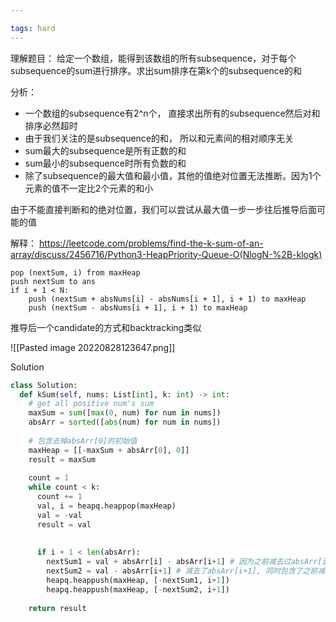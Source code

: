 ```yaml
---

tags: hard
---
```



理解题目：
给定一个数组，能得到该数组的所有subsequence，对于每个subsequence的sum进行排序。求出sum排序在第k个的subsequence的和

分析：
- 一个数组的subsequence有2^n个， 直接求出所有的subsequence然后对和排序必然超时
- 由于我们关注的是subsequence的和， 所以和元素间的相对顺序无关
- sum最大的subsequence是所有正数的和
- sum最小的subsequence时所有负数的和
- 除了subsequence的最大值和最小值，其他的值绝对位置无法推断。因为1个元素的值不一定比2个元素的和小

由于不能直接判断和的绝对位置，我们可以尝试从最大值一步一步往后推导后面可能的值


解释： https://leetcode.com/problems/find-the-k-sum-of-an-array/discuss/2456716/Python3-HeapPriority-Queue-O(NlogN-%2B-klogk)
```
pop (nextSum, i) from maxHeap
push nextSum to ans
if i + 1 < N:
	push (nextSum + absNums[i] - absNums[i + 1], i + 1) to maxHeap
	push (nextSum - absNums[i + 1], i + 1) to maxHeap
```

推导后一个candidate的方式和backtracking类似

![[Pasted image 20220828123647.png]]



Solution
```py
class Solution:
  def kSum(self, nums: List[int], k: int) -> int:
    # get all positive num's sum
    maxSum = sum([max(0, num) for num in nums])
    absArr = sorted([abs(num) for num in nums])
    
    # 包含去掉absArr[0]的初始值
    maxHeap = [[-maxSum + absArr[0], 0]]
    result = maxSum
    
    count = 1
    while count < k:
      count += 1
      val, i = heapq.heappop(maxHeap)
      val = -val
      result = val
      
      
      if i + 1 < len(absArr):
        nextSum1 = val + absArr[i] - absArr[i+1] # 因为之前减去过absArr[i], 再加回来，相当于只减去了absArr[i+1]
        nextSum2 = val - absArr[i+1] # 减去了absArr[i+1], 同时包含了之前减掉过的值
        heapq.heappush(maxHeap, [-nextSum1, i+1])
        heapq.heappush(maxHeap, [-nextSum2, i+1])
        
    return result
```
